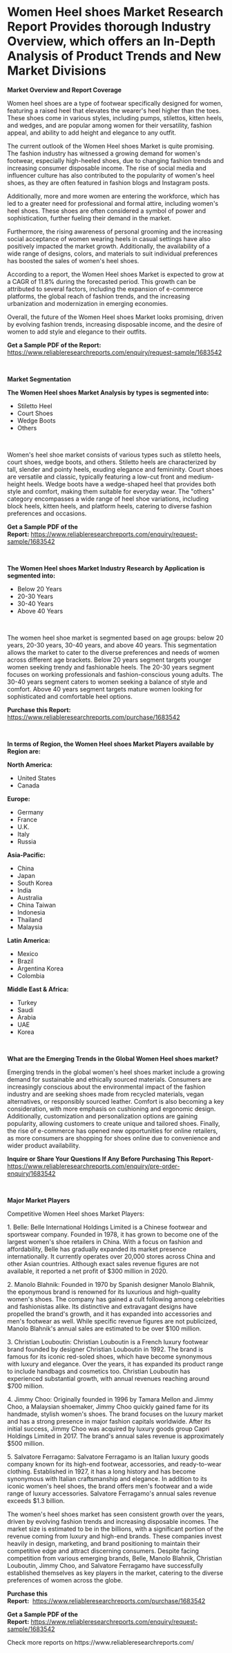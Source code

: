 <p><h1>Women Heel shoes Market Research Report Provides thorough Industry Overview, which offers an In-Depth Analysis of Product Trends and New Market Divisions</h1></p><p><strong>Market Overview and Report Coverage</strong></p>
<p><p>Women heel shoes are a type of footwear specifically designed for women, featuring a raised heel that elevates the wearer's heel higher than the toes. These shoes come in various styles, including pumps, stilettos, kitten heels, and wedges, and are popular among women for their versatility, fashion appeal, and ability to add height and elegance to any outfit.</p><p>The current outlook of the Women Heel shoes Market is quite promising. The fashion industry has witnessed a growing demand for women's footwear, especially high-heeled shoes, due to changing fashion trends and increasing consumer disposable income. The rise of social media and influencer culture has also contributed to the popularity of women's heel shoes, as they are often featured in fashion blogs and Instagram posts.</p><p>Additionally, more and more women are entering the workforce, which has led to a greater need for professional and formal attire, including women's heel shoes. These shoes are often considered a symbol of power and sophistication, further fueling their demand in the market.</p><p>Furthermore, the rising awareness of personal grooming and the increasing social acceptance of women wearing heels in casual settings have also positively impacted the market growth. Additionally, the availability of a wide range of designs, colors, and materials to suit individual preferences has boosted the sales of women's heel shoes.</p><p>According to a report, the Women Heel shoes Market is expected to grow at a CAGR of 11.8% during the forecasted period. This growth can be attributed to several factors, including the expansion of e-commerce platforms, the global reach of fashion trends, and the increasing urbanization and modernization in emerging economies.</p><p>Overall, the future of the Women Heel shoes Market looks promising, driven by evolving fashion trends, increasing disposable income, and the desire of women to add style and elegance to their outfits.</p></p>
<p><strong>Get a Sample PDF of the Report:</strong> <a href="https://www.reliableresearchreports.com/enquiry/request-sample/1683542">https://www.reliableresearchreports.com/enquiry/request-sample/1683542</a></p>
<p>&nbsp;</p>
<p><strong>Market Segmentation</strong></p>
<p><strong>The Women Heel shoes Market Analysis by types is segmented into:</strong></p>
<p><ul><li>Stiletto Heel</li><li>Court Shoes</li><li>Wedge Boots</li><li>Others</li></ul></p>
<p>&nbsp;</p>
<p><p>Women's heel shoe market consists of various types such as stiletto heels, court shoes, wedge boots, and others. Stiletto heels are characterized by tall, slender and pointy heels, exuding elegance and femininity. Court shoes are versatile and classic, typically featuring a low-cut front and medium-height heels. Wedge boots have a wedge-shaped heel that provides both style and comfort, making them suitable for everyday wear. The "others" category encompasses a wide range of heel shoe variations, including block heels, kitten heels, and platform heels, catering to diverse fashion preferences and occasions.</p></p>
<p><strong>Get a Sample PDF of the Report:</strong>&nbsp;<a href="https://www.reliableresearchreports.com/enquiry/request-sample/1683542">https://www.reliableresearchreports.com/enquiry/request-sample/1683542</a></p>
<p>&nbsp;</p>
<p><strong>The Women Heel shoes Market Industry Research by Application is segmented into:</strong></p>
<p><ul><li>Below 20 Years</li><li>20-30 Years</li><li>30-40 Years</li><li>Above 40 Years</li></ul></p>
<p>&nbsp;</p>
<p><p>The women heel shoe market is segmented based on age groups: below 20 years, 20-30 years, 30-40 years, and above 40 years. This segmentation allows the market to cater to the diverse preferences and needs of women across different age brackets. Below 20 years segment targets younger women seeking trendy and fashionable heels. The 20-30 years segment focuses on working professionals and fashion-conscious young adults. The 30-40 years segment caters to women seeking a balance of style and comfort. Above 40 years segment targets mature women looking for sophisticated and comfortable heel options.</p></p>
<p><strong>Purchase this Report:</strong>&nbsp; <a href="https://www.reliableresearchreports.com/purchase/1683542">https://www.reliableresearchreports.com/purchase/1683542</a></p>
<p>&nbsp;</p>
<p><strong>In terms of Region, the Women Heel shoes Market Players available by Region are:</strong></p>
<p>
    <p> <strong> North America: </strong>
        <ul>
            <li>United States</li>
            <li>Canada</li>
        </ul>
        </p> 
    <p> <strong> Europe: </strong>
        <ul>
            <li>Germany</li>
            <li>France</li>
            <li>U.K.</li>
            <li>Italy</li>
            <li>Russia</li>
        </ul>
        </p> 
    <p> <strong> Asia-Pacific: </strong>
        <ul>
            <li>China</li>
            <li>Japan</li>
            <li>South Korea</li>
            <li>India</li>
            <li>Australia</li>
            <li>China Taiwan</li>
            <li>Indonesia</li>
            <li>Thailand</li>
            <li>Malaysia</li>
        </ul>
        </p> 
    <p> <strong> Latin America: </strong>
        <ul>
            <li>Mexico</li>
            <li>Brazil</li>
            <li>Argentina Korea</li>
            <li>Colombia</li>
        </ul>
        </p> 
    <p> <strong> Middle East & Africa: </strong>
        <ul>
            <li>Turkey</li>
            <li>Saudi</li>
            <li>Arabia</li>
            <li>UAE</li>
            <li>Korea</li>
        </ul>
    </p>
    </p>
<p>&nbsp;</p>
<p><strong>What are the Emerging Trends in the Global Women Heel shoes market?</strong></p>
<p><p>Emerging trends in the global women's heel shoes market include a growing demand for sustainable and ethically sourced materials. Consumers are increasingly conscious about the environmental impact of the fashion industry and are seeking shoes made from recycled materials, vegan alternatives, or responsibly sourced leather. Comfort is also becoming a key consideration, with more emphasis on cushioning and ergonomic design. Additionally, customization and personalization options are gaining popularity, allowing customers to create unique and tailored shoes. Finally, the rise of e-commerce has opened new opportunities for online retailers, as more consumers are shopping for shoes online due to convenience and wider product availability.</p></p>
<p><strong>Inquire or Share Your Questions If Any Before Purchasing This Report</strong>- <a href="https://www.reliableresearchreports.com/enquiry/pre-order-enquiry/1683542">https://www.reliableresearchreports.com/enquiry/pre-order-enquiry/1683542</a></p>
<p>&nbsp;</p>
<p><strong>Major Market Players</strong></p>
<p><p>Competitive Women Heel shoes Market Players:</p><p>1. Belle: Belle International Holdings Limited is a Chinese footwear and sportswear company. Founded in 1978, it has grown to become one of the largest women's shoe retailers in China. With a focus on fashion and affordability, Belle has gradually expanded its market presence internationally. It currently operates over 20,000 stores across China and other Asian countries. Although exact sales revenue figures are not available, it reported a net profit of $300 million in 2020.</p><p>2. Manolo Blahnik: Founded in 1970 by Spanish designer Manolo Blahnik, the eponymous brand is renowned for its luxurious and high-quality women's shoes. The company has gained a cult following among celebrities and fashionistas alike. Its distinctive and extravagant designs have propelled the brand's growth, and it has expanded into accessories and men's footwear as well. While specific revenue figures are not publicized, Manolo Blahnik's annual sales are estimated to be over $100 million.</p><p>3. Christian Louboutin: Christian Louboutin is a French luxury footwear brand founded by designer Christian Louboutin in 1992. The brand is famous for its iconic red-soled shoes, which have become synonymous with luxury and elegance. Over the years, it has expanded its product range to include handbags and cosmetics too. Christian Louboutin has experienced substantial growth, with annual revenues reaching around $700 million.</p><p>4. Jimmy Choo: Originally founded in 1996 by Tamara Mellon and Jimmy Choo, a Malaysian shoemaker, Jimmy Choo quickly gained fame for its handmade, stylish women's shoes. The brand focuses on the luxury market and has a strong presence in major fashion capitals worldwide. After its initial success, Jimmy Choo was acquired by luxury goods group Capri Holdings Limited in 2017. The brand's annual sales revenue is approximately $500 million.</p><p>5. Salvatore Ferragamo: Salvatore Ferragamo is an Italian luxury goods company known for its high-end footwear, accessories, and ready-to-wear clothing. Established in 1927, it has a long history and has become synonymous with Italian craftsmanship and elegance. In addition to its iconic women's heel shoes, the brand offers men's footwear and a wide range of luxury accessories. Salvatore Ferragamo's annual sales revenue exceeds $1.3 billion.</p><p>The women's heel shoes market has seen consistent growth over the years, driven by evolving fashion trends and increasing disposable incomes. The market size is estimated to be in the billions, with a significant portion of the revenue coming from luxury and high-end brands. These companies invest heavily in design, marketing, and brand positioning to maintain their competitive edge and attract discerning consumers. Despite facing competition from various emerging brands, Belle, Manolo Blahnik, Christian Louboutin, Jimmy Choo, and Salvatore Ferragamo have successfully established themselves as key players in the market, catering to the diverse preferences of women across the globe.</p></p>
<p><strong>Purchase this Report:</strong>&nbsp;&nbsp;<a href="https://www.reliableresearchreports.com/purchase/1683542">https://www.reliableresearchreports.com/purchase/1683542</a></p>
<p></p>
<p><strong>Get a Sample PDF of the Report:</strong>&nbsp;<a href="https://www.reliableresearchreports.com/enquiry/request-sample/1683542">https://www.reliableresearchreports.com/enquiry/request-sample/1683542</a></p>
<p>Check more reports on https://www.reliableresearchreports.com/</p>